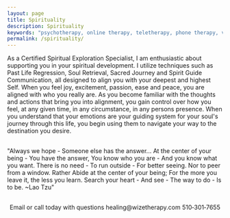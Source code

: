 ```yaml
---
layout: page
title: Spirituality
description: Spirituality
keywords: "psychotherapy, online therapy, teletherapy, phone therapy, video chat, online counseling, healing, Oakland therapists, therapist, psychotherapist, adolescents,  spirituality, spiritual development healing, psychology, integrative, development, growth, resilience, prevention, hope, depression, anxiety, grief, humanistic, strength-based, helpful, whole, holisitc, divorce, crisis, transition, grief, loss, betrayal, drama, imbalanced, relationships, premarital, sibling therapy, motherhood, infertility, difficult pregnancy, addiction, family planning, support, fertility issues, relationships, California, Oregon, Washington, sexuality, thriving"
permalink: /spirituality/
---
```

<p class="text-justify" style="margin-bottom: 0px;">
As a Certified Spiritual Exploration Specialist, I am enthusiastic about supporting you in your spiritual development. I utilize techniques such as Past Life Regression, Soul Retrieval, Sacred Journey and Spirit Guide Communication, all designed to align you with your deepest and highest Self. When you feel joy, excitement, passion, ease and peace, you are aligned with who you really are. As you become familiar with the thoughts and actions that bring you into alignment, you gain control over how you feel, at any given time, in any circumstance, in any persons presence. When you understand that your emotions are your guiding system for your soul's journey through this life, you begin using them to navigate your way to the destination you desire.
</p> 
<p style="margin: 30px 0 30px 0;">"Always we hope - Someone else has the answer... At the center of your being - You have the answer, You know who you are - And you know what you want. There is no need - To run outside - For better seeing. Nor to peer from a window. Rather Abide at the center of your being; For the more you leave it, the less you learn. Search your heart - And see - The way to do - Is to be. ~Lao Tzu"</p>
<p style="text-align: center;">Email or call today with questions healing@wizetherapy.com 510&#8209;301&#8209;7655</p>

